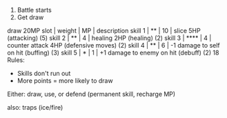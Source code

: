 1. Battle starts
2. Get draw

draw 20MP
    slot    | weight | MP | description
	skill 1 | **     | 10 | slice 5HP (attacking) (5)
	skill 2 | **     | 4  | healing 2HP (healing) (2)
	skill 3 | ****   | 4  | counter attack 4HP (defensive moves) (2)
	skill 4 | **     | 6  | -1 damage to self on hit (buffing) (3)
	skill 5 | *      | 1  | +1 damage to enemy on hit (debuff) (2)
	                   18
Rules:
* Skills don't run out
* More points = more likely to draw

Either: draw, use, or defend (permanent skill, recharge MP)

also:
	traps (ice/fire)
